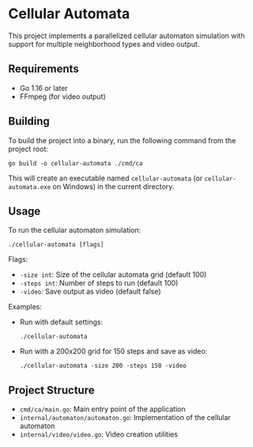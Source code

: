 # Cellular Automata

This project implements a parallelized cellular automaton simulation with support for multiple neighborhood types and video output.

## Requirements

- Go 1.16 or later
- FFmpeg (for video output)

## Building

To build the project into a binary, run the following command from the project root:

```
go build -o cellular-automata ./cmd/ca
```

This will create an executable named `cellular-automata` (or `cellular-automata.exe` on Windows) in the current directory.

## Usage

To run the cellular automaton simulation:

```
./cellular-automata [flags]
```

Flags:
- `-size int`: Size of the cellular automata grid (default 100)
- `-steps int`: Number of steps to run (default 100)
- `-video`: Save output as video (default false)

Examples:
- Run with default settings:
  ```
  ./cellular-automata
  ```
- Run with a 200x200 grid for 150 steps and save as video:
  ```
  ./cellular-automata -size 200 -steps 150 -video
  ```

## Project Structure

- `cmd/ca/main.go`: Main entry point of the application
- `internal/automaton/automaton.go`: Implementation of the cellular automaton
- `internal/video/video.go`: Video creation utilities
